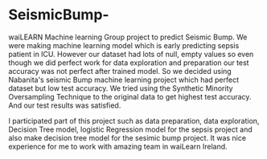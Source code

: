 # SeismicBump-
waiLEARN Machine learning Group project to predict Seismic Bump.
We were making machine learning model which is early predicting sepsis patient in ICU. However our dataset had lots of null, empty values so even though we did perfect work for data exploration and preparation our test accuracy was not perfect after trained model. So we decided using Nabanita's seismic Bump machine learning project which had perfect dataset but low test accuracy. We tried using the Synthetic Minority Oversampling Technique to the original data to get highest test accuracy. And our test results was satisfied. 

I participated part of this project such as data preparation, data exploration, Decision Tree model, logistic Regression model for the sepsis project and also make decision tree model for the sesimic bump project. 
It was nice experience for me to work with amazing team in waiLearn Ireland.  


